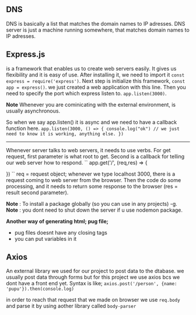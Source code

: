 ## DNS

DNS is basically a list that matches the domain names to IP adresses. DNS server is just a machine running somewhere, that matches domain names to IP adresses.

## Express.js

is a framework that enables us to create web servers easily. It gives us flexibility and it is easy of use.
After installing it, we need to import it ``const express = require('express')``. 
Next step is initialize this framework, ``const app = express()``. we just created a web application with this line.
Then you need to specify the port which express listen to. ``app.listen(3000)``.

**Note** Whenever you are cominicating with the external environment, is usually asynchronous. 

So when we say app.listen() it is async and we need to have a callback function here.
 ``app.listen(3000, () => {
console.log("ok") // we just need to know it is working, anything else.
})``

--- 
Whenever server talks to web servers, it needs to use verbs. For get request, first parameter is what root to get. Second is a callback for telling our web server how to respond.
``
app.get('/', (req,res) => {

})
``
req = request object; whenever we type localhost 3000, there is a request coming to web server from the browser.
Then the code do some processing, and it needs to return some response to the browser (res = result second parameter).

**Note** : To install a package globally (so you can use in any projects) -g.
**Note** : you dont need to shut down the server if u use nodemon package.

**Another way of generating html; pug file;**
- pug files doesnt have any closing tags
- you can put variables in it

## Axios
An external library we used for our project to post data to the dtabase. we usually post data through forms but for this project we use axios bcs we dont have a front end yet.
Syntax is like; 
``axios.post('/person', {name: 'pupu'}).then(console.log)``

in order to reach that request that we made on browser we use ``req.body`` and parse it by using aother library called ``body-parser``